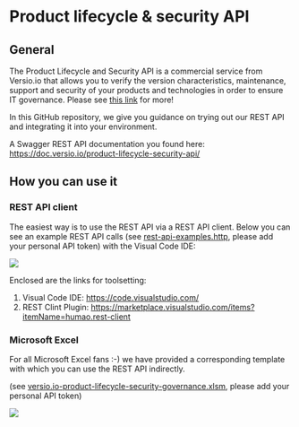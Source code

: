 # Product lifecycle & security API

## General 

The Product Lifecycle and Security API is a commercial service from Versio.io that allows you to verify the version characteristics, maintenance, support and security of your products and technologies in order to ensure IT governance. Please see [this link](https://www.versio.io/product-lifecycle-security-governance-api.html) for more!

In this GitHub repository, we give you guidance on trying out our REST API and integrating it into your environment.

A Swagger REST API documentation you found here: https://doc.versio.io/product-lifecycle-security-api/


## How you can use it

### REST API client

The easiest way is to use the REST API via a REST API client. Below you can see an example REST API calls (see [rest-api-examples.http](rest-api-examples.http), please add your personal API token) with the Visual Code IDE:

![](https://www.versio.io/img/use-case/product-governance-api/versio.io-apache-tomcat-governance-check.gif)

Enclosed are the links for toolsetting:
1. Visual Code IDE: https://code.visualstudio.com/
1. REST Clint Plugin: https://marketplace.visualstudio.com/items?itemName=humao.rest-client


### Microsoft Excel

For all Microsoft Excel fans :-) we have provided a corresponding template with which you can use the REST API indirectly.

(see [versio.io-product-lifecycle-security-governance.xlsm](versio.io-product-lifecycle-security-governance.xlsm), please add your personal API token)


![](https://www.versio.io/img/use-case/product-governance-api/versio.io-product-compliance-ms-excel-integration-big.gif)